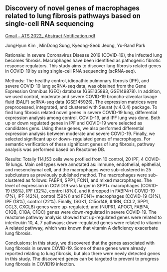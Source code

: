 ## Discovery of novel genes of macrophages related to lung fibrosis pathways based on single-cell RNA sequencing
[Gmail - ATS 2022_ Abstract Notification.pdf](https://github.com/kimjh0107/2021_scRNA_ipf_covid19/files/12883160/Gmail.-.ATS.2022_.Abstract.Notification.pdf)

JongHyun Kim , MinDong Sung, Kyeong-Seob Jeong, Yu-Rand Park

Rationale: In severe Coronavirus Disease 2019 (COVID-19), the infected lung becomes fibrosis. Macrophages have been identified as pathogenic fibrotic response regulators. This study aims to discover lung fibrosis related genes in COVID-19 by using single-cell RNA sequencing (scRNA-seq). 

Methods: The healthy control, idiopathic pulmonary fibrosis (IPF), and severe COVID-19 lung scRNA-seq data, was obtained from the Gene Expression Omnibus (GEO) database (GSE135893, GSE149878). In addition, we used control, moderate and severe COVID-19 broncho-alveolar lavage fluid (BALF) scRNA-seq data (GSE145926). The expression matrices were preprocessed, integrated, and clustered with Seurat (v.4.0.4) package. To find lung fibrosis related novel genes in severe COVID-19 lung, differential expression analysis among control, COVID-19, and IPF lung was done. Both up or down regulated genes in IPF and COVID-19 were selected as candidates gens. Using these genes, we also performed differential expression analysis between moderate and severe COVID-19. Finally, we selected significant up or down- regulated genes of macrophages. For semantic verification of these significant genes of lung fibrosis, pathway analysis was performed based on Reactome DB. 

Results: Totally 114,153 cells were profiled from 10 control, 20 IPF, 4 COVID-19 lungs. Main cell types were annotated as: immune, endothelial, epithelial, and mesenchymal cell, and the macrophages were sub-clustered in 25 subclusters as previously published method. The macrophages were sub-clustered as follows: FABP4, SPP1, FCN1, and mixed macrophages. The level of expression in COVID19 was larger in SPP1+ macrophages (COVID-19 (58%), IPF (32%), control (8%)), and it dropped in FABP4+( COVID-19 (7%), IPF (42%), control (59%)) and FCN1+ macrophages (COVID-19 (31%), IPF (18%), control (22%). Finally, (SGK1, C15orf48, IL1RN, CCL2, SPP1, CCL3, CXCL8) genes were up-regulated; and (NUPR1, APOC1, FABP4, C1QB, C1QA, C1QC) genes were down-regulated in severe COVID-19. The reactome pathway analysis showed that up-regulated genes were related to interleukin 10, 4, 7 pathways; down-regulated genes were related to vitamin A related pathway, which was known that vitamin A deficiency exacerbate lung fibrosis. 

Conclusions:
In this study, we discovered that the genes associated with lung fibrosis in severe COVID-19. Some of these genes were already reported relating to lung fibrosis, but also there were newly detected genes in this study. The discovered genes can be targeted to prevent to progress lung fibrosis in COVID19 infection. 


